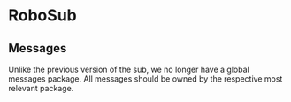 # RoboSub

## Messages

Unlike the previous version of the sub, we no longer have a global messages package. All messages should be owned by the respective most relevant package.
